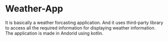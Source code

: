 # Weather-App
It is basically a weather forcasting application. And it uses third-party library to access all the required information for displaying weather information.
The application is made in Andorid using kotlin.

